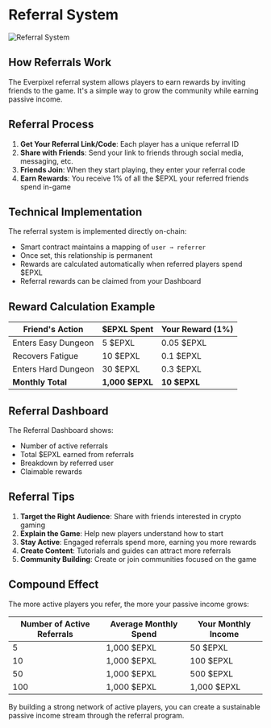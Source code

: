 # Referral System

![Referral System](https://placeholder.com/wp-content/uploads/2018/10/placeholder.png)

## How Referrals Work

The Everpixel referral system allows players to earn rewards by inviting friends to the game. It's a simple way to grow the community while earning passive income.

## Referral Process

1. **Get Your Referral Link/Code**: Each player has a unique referral ID
2. **Share with Friends**: Send your link to friends through social media, messaging, etc.
3. **Friends Join**: When they start playing, they enter your referral code
4. **Earn Rewards**: You receive 1% of all the $EPXL your referred friends spend in-game

## Technical Implementation

The referral system is implemented directly on-chain:
- Smart contract maintains a mapping of `user → referrer`
- Once set, this relationship is permanent
- Rewards are calculated automatically when referred players spend $EPXL
- Referral rewards can be claimed from your Dashboard

## Reward Calculation Example

| Friend's Action | $EPXL Spent | Your Reward (1%) |
|-----------------|-------------|------------------|
| Enters Easy Dungeon | 5 $EPXL | 0.05 $EPXL |
| Recovers Fatigue | 10 $EPXL | 0.1 $EPXL |
| Enters Hard Dungeon | 30 $EPXL | 0.3 $EPXL |
| **Monthly Total** | **1,000 $EPXL** | **10 $EPXL** |

## Referral Dashboard

The Referral Dashboard shows:
- Number of active referrals
- Total $EPXL earned from referrals
- Breakdown by referred user
- Claimable rewards

## Referral Tips

1. **Target the Right Audience**: Share with friends interested in crypto gaming
2. **Explain the Game**: Help new players understand how to start
3. **Stay Active**: Engaged referrals spend more, earning you more rewards
4. **Create Content**: Tutorials and guides can attract more referrals
5. **Community Building**: Create or join communities focused on the game

## Compound Effect

The more active players you refer, the more your passive income grows:

| Number of Active Referrals | Average Monthly Spend | Your Monthly Income |
|----------------------------|----------------------|---------------------|
| 5 | 1,000 $EPXL | 50 $EPXL |
| 10 | 1,000 $EPXL | 100 $EPXL |
| 50 | 1,000 $EPXL | 500 $EPXL |
| 100 | 1,000 $EPXL | 1,000 $EPXL |

By building a strong network of active players, you can create a sustainable passive income stream through the referral program.